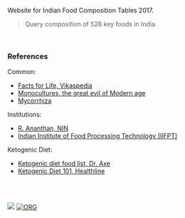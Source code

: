 Website for Indian Food Composition Tables 2017.

> Query composition of 528 key foods in India

<!--
  A FEW NOT PASSING
  in which food vitamin a is available
  in which food vitamin a is high
-->

<br>

### References

Common:
- [Facts for Life, Vikaspedia](http://vikaspedia.in/health/facts-for-life)
- [Monocultures, the great evil of Modern age](https://thoughtscapism.com/2016/03/17/monocultures-the-great-evil-of-modern-ag/)
- [Mycorrhiza](https://en.wikipedia.org/wiki/Mycorrhiza)

Institutions:
- [R. Ananthan, NIN](https://www.nin.res.in/scientistprofiles/DR_R_ANANTHAN.html)
- [Indian Institute of Food Processing Technology (IIFPT)](https://en.wikipedia.org/wiki/Indian_Institute_of_Food_Processing_Technology)

Ketogenic Diet:
- [Ketogenic diet food list, Dr. Axe](https://draxe.com/hub/keto-diet/ketogenic-diet-food-list/)
- [Ketogenic Diet 101, Healthline](https://www.healthline.com/nutrition/ketogenic-diet-101)

<br>
<br>


[![](https://img.youtube.com/vi/5iOTq6kb4qM/maxresdefault.jpg)](https://www.youtube.com/watch?v=5iOTq6kb4qM)
[![ORG](https://img.shields.io/badge/org-wolfram77-green?logo=Org)](https://wolfram77.github.io)
